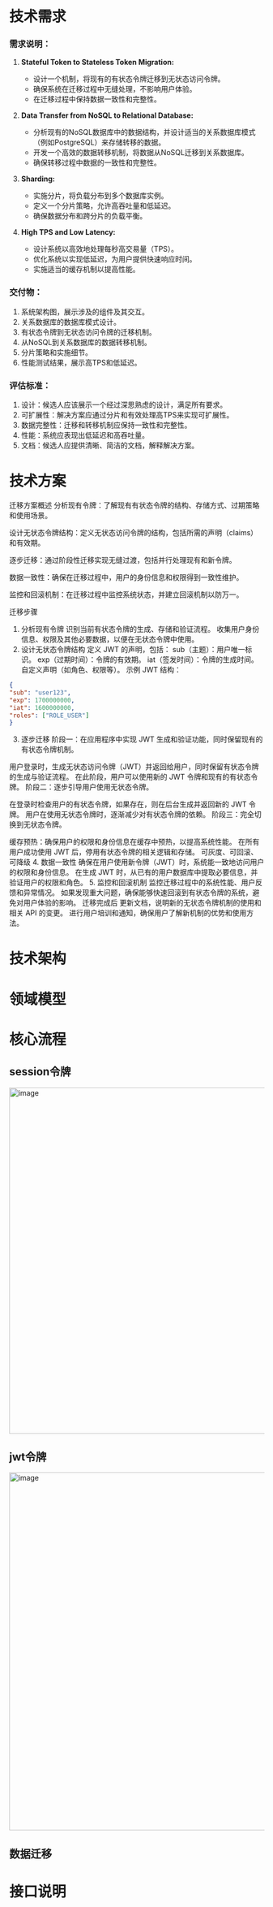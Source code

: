 # 技术需求
### 需求说明：
1. **Stateful Token to Stateless Token Migration:**
   - 设计一个机制，将现有的有状态令牌迁移到无状态访问令牌。
   - 确保系统在迁移过程中无缝处理，不影响用户体验。
   - 在迁移过程中保持数据一致性和完整性。

2. **Data Transfer from NoSQL to Relational Database:**
   - 分析现有的NoSQL数据库中的数据结构，并设计适当的关系数据库模式（例如PostgreSQL）来存储转移的数据。
   - 开发一个高效的数据转移机制，将数据从NoSQL迁移到关系数据库。
   - 确保转移过程中数据的一致性和完整性。

3. **Sharding:**
   - 实施分片，将负载分布到多个数据库实例。
   - 定义一个分片策略，允许高吞吐量和低延迟。
   - 确保数据分布和跨分片的负载平衡。

4. **High TPS and Low Latency:**
   - 设计系统以高效地处理每秒高交易量（TPS）。
   - 优化系统以实现低延迟，为用户提供快速响应时间。
   - 实施适当的缓存机制以提高性能。

### 交付物：
1. 系统架构图，展示涉及的组件及其交互。
2. 关系数据库的数据库模式设计。
3. 有状态令牌到无状态访问令牌的迁移机制。
4. 从NoSQL到关系数据库的数据转移机制。
5. 分片策略和实施细节。
6. 性能测试结果，展示高TPS和低延迟。

### 评估标准：
1. 设计：候选人应该展示一个经过深思熟虑的设计，满足所有要求。
2. 可扩展性：解决方案应通过分片和有效处理高TPS来实现可扩展性。
3. 数据完整性：迁移和转移机制应保持一致性和完整性。
4. 性能：系统应表现出低延迟和高吞吐量。
5. 文档：候选人应提供清晰、简洁的文档，解释解决方案。

# 技术方案
迁移方案概述
分析现有令牌：了解现有有状态令牌的结构、存储方式、过期策略和使用场景。

设计无状态令牌结构：定义无状态访问令牌的结构，包括所需的声明（claims）和有效期。

逐步迁移：通过阶段性迁移实现无缝过渡，包括并行处理现有和新令牌。

数据一致性：确保在迁移过程中，用户的身份信息和权限得到一致性维护。

监控和回滚机制：在迁移过程中监控系统状态，并建立回滚机制以防万一。

迁移步骤
1. 分析现有令牌
   识别当前有状态令牌的生成、存储和验证流程。
   收集用户身份信息、权限及其他必要数据，以便在无状态令牌中使用。
2. 设计无状态令牌结构
   定义 JWT 的声明，包括：
   sub（主题）：用户唯一标识。
   exp（过期时间）：令牌的有效期。
   iat（签发时间）：令牌的生成时间。
   自定义声明（如角色、权限等）。
   示例 JWT 结构：
```json
{
"sub": "user123",
"exp": 1700000000,
"iat": 1600000000,
"roles": ["ROLE_USER"]
}
```

3. 逐步迁移
   阶段一：在应用程序中实现 JWT 生成和验证功能，同时保留现有的有状态令牌机制。

用户登录时，生成无状态访问令牌（JWT）并返回给用户，同时保留有状态令牌的生成与验证流程。
在此阶段，用户可以使用新的 JWT 令牌和现有的有状态令牌。
阶段二：逐步引导用户使用无状态令牌。

在登录时检查用户的有状态令牌，如果存在，则在后台生成并返回新的 JWT 令牌。
用户在使用无状态令牌时，逐渐减少对有状态令牌的依赖。
阶段三：完全切换到无状态令牌。

缓存预热：确保用户的权限和身份信息在缓存中预热，以提高系统性能。
在所有用户成功使用 JWT 后，停用有状态令牌的相关逻辑和存储。
可灰度、可回滚、可降级
4. 数据一致性
   确保在用户使用新令牌（JWT）时，系统能一致地访问用户的权限和身份信息。
   在生成 JWT 时，从已有的用户数据库中提取必要信息，并验证用户的权限和角色。
5. 监控和回滚机制
   监控迁移过程中的系统性能、用户反馈和异常情况。
   如果发现重大问题，确保能够快速回滚到有状态令牌的系统，避免对用户体验的影响。
   迁移完成后
   更新文档，说明新的无状态令牌机制的使用和相关 API 的变更。
   进行用户培训和通知，确保用户了解新机制的优势和使用方法。

# 技术架构


# 领域模型


# 核心流程

## session令牌
<img width="682" alt="image" src="https://github.com/user-attachments/assets/464ab647-846a-4455-916e-7a21277a631b">

## jwt令牌
<img width="705" alt="image" src="https://github.com/user-attachments/assets/a928988d-a786-4cfb-93e7-5814d06e5f1b">

## 数据迁移

## 


# 接口说明

# 

